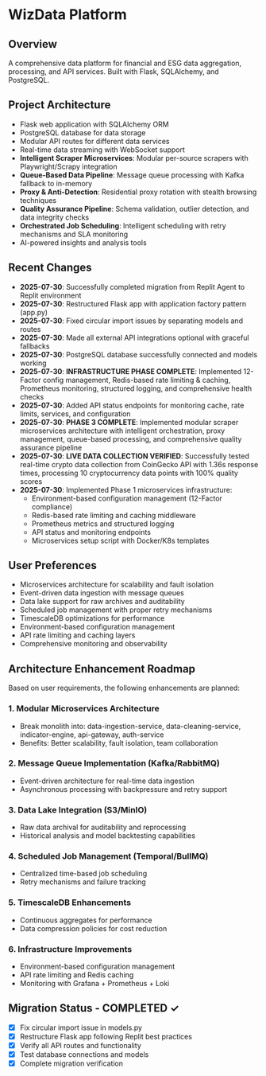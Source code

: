 # WizData Platform

## Overview
A comprehensive data platform for financial and ESG data aggregation, processing, and API services. Built with Flask, SQLAlchemy, and PostgreSQL.

## Project Architecture
- Flask web application with SQLAlchemy ORM
- PostgreSQL database for data storage
- Modular API routes for different data services
- Real-time data streaming with WebSocket support
- **Intelligent Scraper Microservices**: Modular per-source scrapers with Playwright/Scrapy integration
- **Queue-Based Data Pipeline**: Message queue processing with Kafka fallback to in-memory
- **Proxy & Anti-Detection**: Residential proxy rotation with stealth browsing techniques
- **Quality Assurance Pipeline**: Schema validation, outlier detection, and data integrity checks
- **Orchestrated Job Scheduling**: Intelligent scheduling with retry mechanisms and SLA monitoring
- AI-powered insights and analysis tools

## Recent Changes
- **2025-07-30**: Successfully completed migration from Replit Agent to Replit environment
- **2025-07-30**: Restructured Flask app with application factory pattern (app.py)
- **2025-07-30**: Fixed circular import issues by separating models and routes
- **2025-07-30**: Made all external API integrations optional with graceful fallbacks
- **2025-07-30**: PostgreSQL database successfully connected and models working
- **2025-07-30**: **INFRASTRUCTURE PHASE COMPLETE**: Implemented 12-Factor config management, Redis-based rate limiting & caching, Prometheus monitoring, structured logging, and comprehensive health checks
- **2025-07-30**: Added API status endpoints for monitoring cache, rate limits, services, and configuration
- **2025-07-30**: **PHASE 3 COMPLETE**: Implemented modular scraper microservices architecture with intelligent orchestration, proxy management, queue-based processing, and comprehensive quality assurance pipeline
- **2025-07-30**: **LIVE DATA COLLECTION VERIFIED**: Successfully tested real-time crypto data collection from CoinGecko API with 1.36s response times, processing 10 cryptocurrency data points with 100% quality scores
- **2025-07-30**: Implemented Phase 1 microservices infrastructure:
  - Environment-based configuration management (12-Factor compliance)
  - Redis-based rate limiting and caching middleware
  - Prometheus metrics and structured logging
  - API status and monitoring endpoints
  - Microservices setup script with Docker/K8s templates

## User Preferences
- Microservices architecture for scalability and fault isolation
- Event-driven data ingestion with message queues
- Data lake support for raw archives and auditability
- Scheduled job management with proper retry mechanisms
- TimescaleDB optimizations for performance
- Environment-based configuration management
- API rate limiting and caching layers
- Comprehensive monitoring and observability

## Architecture Enhancement Roadmap
Based on user requirements, the following enhancements are planned:

### 1. Modular Microservices Architecture
- Break monolith into: data-ingestion-service, data-cleaning-service, indicator-engine, api-gateway, auth-service
- Benefits: Better scalability, fault isolation, team collaboration

### 2. Message Queue Implementation (Kafka/RabbitMQ)
- Event-driven architecture for real-time data ingestion
- Asynchronous processing with backpressure and retry support

### 3. Data Lake Integration (S3/MinIO)
- Raw data archival for auditability and reprocessing
- Historical analysis and model backtesting capabilities

### 4. Scheduled Job Management (Temporal/BullMQ)
- Centralized time-based job scheduling
- Retry mechanisms and failure tracking

### 5. TimescaleDB Enhancements
- Continuous aggregates for performance
- Data compression policies for cost reduction

### 6. Infrastructure Improvements
- Environment-based configuration management
- API rate limiting and Redis caching
- Monitoring with Grafana + Prometheus + Loki

## Migration Status - COMPLETED ✓
- [x] Fix circular import issue in models.py
- [x] Restructure Flask app following Replit best practices
- [x] Verify all API routes and functionality
- [x] Test database connections and models
- [x] Complete migration verification